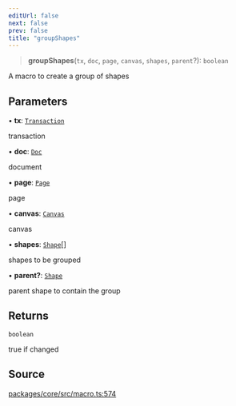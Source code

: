 ```yaml
---
editUrl: false
next: false
prev: false
title: "groupShapes"
---
```


> **groupShapes**(`tx`, `doc`, `page`, `canvas`, `shapes`, `parent`?): `boolean`

A macro to create a group of shapes

## Parameters

• **tx**: [`Transaction`](/api-core/classes/transaction/)

transaction

• **doc**: [`Doc`](/api-core/classes/doc/)

document

• **page**: [`Page`](/api-core/classes/page/)

page

• **canvas**: [`Canvas`](/api-core/classes/canvas/)

canvas

• **shapes**: [`Shape`](/api-core/classes/shape/)[]

shapes to be grouped

• **parent?**: [`Shape`](/api-core/classes/shape/)

parent shape to contain the group

## Returns

`boolean`

true if changed

## Source

[packages/core/src/macro.ts:574](https://github.com/dgmjs/dgmjs/blob/main/packages/core/src/macro.ts#L574)
